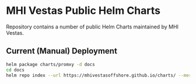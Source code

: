 # MHI Vestas Public Helm Charts

Repository contains a number of public Helm Charts maintained by MHI Vestas.

## Current (Manual) Deployment

```sh
helm package charts/promxy -d docs
cd docs
helm repo index --url https://mhivestasoffshore.github.io/charts/ --merge index.yaml .
```
